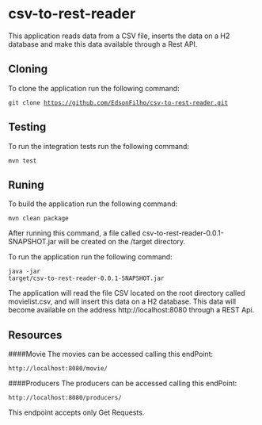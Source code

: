 # csv-to-rest-reader
This application reads data from a CSV file, inserts the data on a H2 database and make this data available through a Rest API.

## Cloning
To clone the application run the following command:

<code>git clone https://github.com/EdsonFilho/csv-to-rest-reader.git</code>

## Testing
To run the integration tests run the following command:

<code>mvn test</code> 

## Runing
To build the application run the following command:

<code>mvn clean package</code>

After running this command, a file called csv-to-rest-reader-0.0.1-SNAPSHOT.jar will be created on the /target directory.

To run the application run the following command:

<code>java -jar target/csv-to-rest-reader-0.0.1-SNAPSHOT.jar</code>

The application will read the file CSV located on the root directory called movielist.csv, and will insert this data on a H2 database.
This data will become available on the address http://localhost:8080 through a REST Api.

## Resources
####Movie
The movies can be accessed calling this endPoint:
 
<code>http://localhost:8080/movie/</code>

####Producers
The producers can be accessed calling this endPoint:
 
<code>http://localhost:8080/producers/</code>

This endpoint accepts only Get Requests. 


